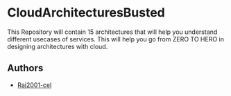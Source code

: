 
# CloudArchitecturesBusted

This Repository will contain 15 architectures that will help you understand 
different usecases of services.
This  will help you go from ZERO TO HERO in designing  architectures with cloud.



## Authors

- [Raj2001-cel](https://github.com/Raj2001-cel)

